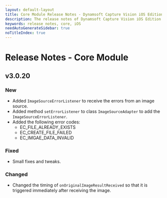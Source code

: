 ```yaml
---
layout: default-layout
title: Core Module Release Notes - Dynamsoft Capture Vision iOS Edition
description: The release notes of Dynamsoft Capture Vision iOS Edition.
keywords: release notes, core, iOS
needAutoGenerateSidebar: true
noTitleIndex: true
---
```


# Release Notes - Core Module

## v3.0.20

### New

- Added `ImageSourceErrorListener` to receive the errors from an image source.
- Added method `setErrorListener` to class `ImageSourceAdapter` to add the `ImageSourceErrorListener`.
- Added the following error codes:
  - EC_FILE_ALREADY_EXISTS
  - EC_CREATE_FILE_FAILED
  - EC_IMGAE_DATA_INVALID

### Fixed

- Small fixes and tweaks.

### Changed

- Changed the timing of `onOriginalImageResultReceived` so that it is triggered immediately after receiving the image.
